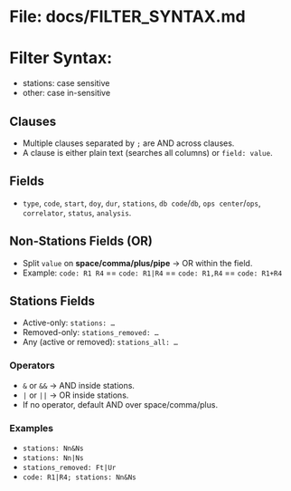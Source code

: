 # File: docs/FILTER_SYNTAX.md
# Filter Syntax:
- stations: case sensitive
- other:    case in-sensitive

## Clauses
- Multiple clauses separated by `;` are AND across clauses.
- A clause is either plain text (searches all columns) or `field: value`.

## Fields
- `type`, `code`, `start`, `doy`, `dur`, `stations`, `db code`/`db`, `ops center`/`ops`, `correlator`, `status`, `analysis`.

## Non‑Stations Fields (OR)
- Split `value` on **space/comma/plus/pipe** → OR within the field.
- Example: `code: R1 R4` == `code: R1|R4` == `code: R1,R4` == `code: R1+R4`

## Stations Fields
- Active-only: `stations: …`
- Removed-only: `stations_removed: …`
- Any (active or removed): `stations_all: …`

### Operators
- `&` or `&&` → AND inside stations.
- `|` or `||` → OR inside stations.
- If no operator, default AND over space/comma/plus.

### Examples
- `stations: Nn&Ns`
- `stations: Nn|Ns`
- `stations_removed: Ft|Ur`
- `code: R1|R4; stations: Nn&Ns`
